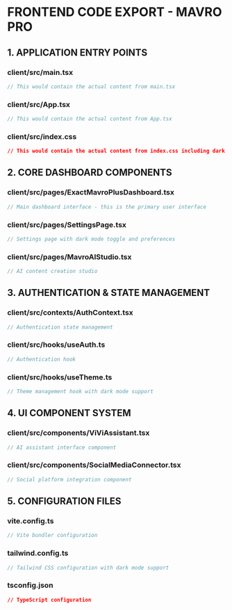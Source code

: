 # FRONTEND CODE EXPORT - MAVRO PRO

## 1. APPLICATION ENTRY POINTS

### client/src/main.tsx
```typescript
// This would contain the actual content from main.tsx
```

### client/src/App.tsx
```typescript
// This would contain the actual content from App.tsx
```

### client/src/index.css
```css
// This would contain the actual content from index.css including dark mode variables
```

## 2. CORE DASHBOARD COMPONENTS

### client/src/pages/ExactMavroPlusDashboard.tsx
```typescript
// Main dashboard interface - this is the primary user interface
```

### client/src/pages/SettingsPage.tsx
```typescript
// Settings page with dark mode toggle and preferences
```

### client/src/pages/MavroAIStudio.tsx
```typescript
// AI content creation studio
```

## 3. AUTHENTICATION & STATE MANAGEMENT

### client/src/contexts/AuthContext.tsx
```typescript
// Authentication state management
```

### client/src/hooks/useAuth.ts
```typescript
// Authentication hook
```

### client/src/hooks/useTheme.ts
```typescript
// Theme management hook with dark mode support
```

## 4. UI COMPONENT SYSTEM

### client/src/components/ViViAssistant.tsx
```typescript
// AI assistant interface component
```

### client/src/components/SocialMediaConnector.tsx
```typescript
// Social platform integration component
```

## 5. CONFIGURATION FILES

### vite.config.ts
```typescript
// Vite bundler configuration
```

### tailwind.config.ts
```typescript
// Tailwind CSS configuration with dark mode support
```

### tsconfig.json
```json
// TypeScript configuration
```